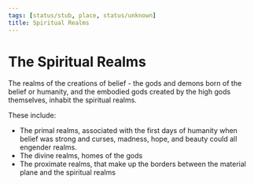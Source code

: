 ```yaml
---
tags: [status/stub, place, status/unknown]
title: Spiritual Realms
---
```


# The Spiritual Realms

The realms of the creations of belief - the gods and demons born of the belief or humanity, and the embodied gods created by the high gods themselves, inhabit the spiritual realms. 

These include:
  - The primal realms, associated with the first days of humanity when belief was strong and curses, madness, hope, and beauty could all engender realms. 
  - The divine realms, homes of the gods
  - The proximate realms, that make up the borders between the material plane and the spiritual realms